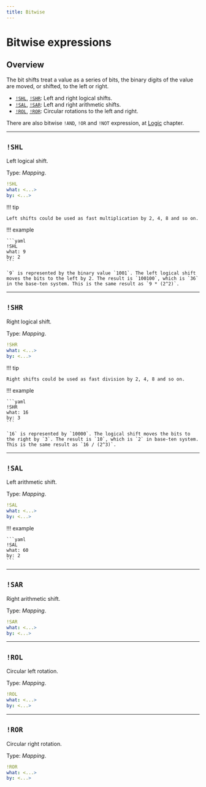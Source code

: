 ```yaml
---
title: Bitwise
---
```


# Bitwise expressions

## Overview

The bit shifts treat a value as a series of bits, the binary digits of the value are moved, or shifted, to the left or right.

* [`!SHL`](#shl), [`!SHR`](#shr): Left and right logical shifts.
* [`!SAL`](#sal), [`!SAR`](#sar): Left and right arithmetic shifts.
* [`!ROL`](#rol), [`!ROR`](#ror): Circular rotations to the left and right.

There are also bitwise `!AND`, `!OR` and `!NOT` expression, at [Logic](./logic.md) chapter.

---

## `!SHL`

Left logical shift.

Type: _Mapping_.

```yaml
!SHL
what: <...>
by: <...>
```

!!! tip

	Left shifts could be used as fast multiplication by 2, 4, 8 and so on.


!!! example

	```yaml
	!SHL
	what: 9
	by: 2
	```

	`9` is represented by the binary value `1001`. The left logical shift moves the bits to the left by 2. The result is `100100`, which is `36` in the base-ten system. This is the same result as `9 * (2^2)`.

---

## `!SHR`

Right logical shift.

Type: _Mapping_.

```yaml
!SHR
what: <...>
by: <...>
```

!!! tip

	Right shifts could be used as fast division by 2, 4, 8 and so on.


!!! example

	```yaml
	!SHR
	what: 16
	by: 3
	```

	`16` is represented by `10000`. The logical shift moves the bits to the right by `3`. The result is `10`, which is `2` in base-ten system. This is the same result as `16 / (2^3)`.


--- 

## `!SAL`

Left arithmetic shift.

Type: _Mapping_.

```yaml
!SAL
what: <...>
by: <...>
```

!!! example

	```yaml
	!SAL
	what: 60
	by: 2
	```


---

## `!SAR`

Right arithmetic shift.

Type: _Mapping_.

```yaml
!SAR
what: <...>
by: <...>
```


---

## `!ROL`

Circular left rotation.

Type: _Mapping_.

```yaml
!ROL
what: <...>
by: <...>
```


---

## `!ROR`

Circular right rotation.

Type: _Mapping_.

```yaml
!ROR
what: <...>
by: <...>
```

